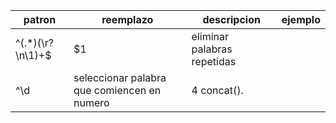 | patron           | reemplazo                                   | descripcion                 | ejemplo |
|------------------|---------------------------------------------|-----------------------------|---------|
| ^(.*)(\r?\n\1)+$ | $1                                          | eliminar palabras repetidas |         |
| ^\d              | seleccionar palabra que comiencen en numero | 4 concat().                 |         |
